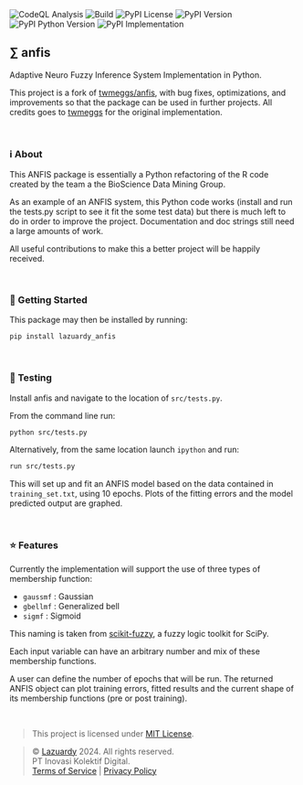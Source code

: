 <div>
  <img alt="CodeQL Analysis" src="https://github.com/lazuardy-tech/anfis/actions/workflows/github-code-scanning/codeql/badge.svg" />
  <img alt="Build" src="https://github.com/lazuardy-tech/anfis/actions/workflows/build.yml/badge.svg" />
  <img alt="PyPI License" src="https://img.shields.io/pypi/l/lazuardy-anfis" />
  <img alt="PyPI Version" src="https://img.shields.io/pypi/v/lazuardy-anfis" />
  <img alt="PyPI Python Version" src="https://img.shields.io/pypi/pyversions/lazuardy-anfis" />
  <img alt="PyPI Implementation" src="https://img.shields.io/pypi/implementation/lazuardy-anfis" />
</div>

## ∑ anfis

Adaptive Neuro Fuzzy Inference System Implementation in Python.

This project is a fork of [twmeggs/anfis](https://github.com/twmeggs/anfis), with bug fixes, optimizations, and improvements so that the package can be used in further projects. All credits goes to [twmeggs](https://github.com/twmeggs) for the original implementation.

<br/>

### ℹ️ About

This ANFIS package is essentially a Python refactoring of the R code created by the team a the BioScience Data Mining Group.

As an example of an ANFIS system, this Python code works (install and run the tests.py script to see it fit the some test data) but there is much left to do in order to improve the project. Documentation and doc strings still need a large amounts of work.

All useful contributions to make this a better project will be happily received.

<br/>

### 🚀 Getting Started

This package may then be installed by running:

```bash
pip install lazuardy_anfis
```

<br/>

### 🧪 Testing

Install anfis and navigate to the location of `src/tests.py`.

From the command line run:

```bash
python src/tests.py
```

Alternatively, from the same location launch `ipython` and run:

```bash
run src/tests.py
```

This will set up and fit an ANFIS model based on the data contained in `training_set.txt`, using 10 epochs. Plots of the fitting errors and the model predicted output are graphed.

<br/>

### ⭐ Features

Currently the implementation will support the use of three types of membership function:

- `gaussmf` : Gaussian
- `gbellmf` : Generalized bell
- `sigmf` : Sigmoid

This naming is taken from [scikit-fuzzy](https://github.com/scikit-fuzzy/scikit-fuzzy), a fuzzy logic toolkit for SciPy.

Each input variable can have an arbitrary number and mix of these membership functions.

A user can define the number of epochs that will be run. The returned ANFIS object can plot training errors, fitted results and the current shape of its membership functions (pre or post training).

<br/>

> This project is licensed under [MIT License](https://github.com/lazuardy-tech/anfis/blob/main/LICENSE).

> © [Lazuardy](https://lazuardy.tech) 2024. All rights reserved. <br/>
> PT Inovasi Kolektif Digital. <br/> [Terms of Service](https://lazuardy.tech/terms) | [Privacy Policy](https://lazuardy.tech/privacy)
